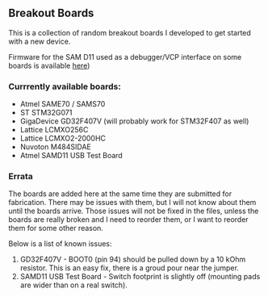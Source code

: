 ## Breakout Boards

This is a collection of random breakout boards I developed to get started with a new device.

Firmware for the SAM D11 used as a debugger/VCP interface on some boards is available [here](https://github.com/ataradov/free-dap))

### Currrently available boards:

* Atmel SAME70 / SAMS70
* ST STM32G071
* GigaDevice GD32F407V (will probably work for STM32F407 as well)
* Lattice LCMXO256C
* Lattice LCMXO2-2000HC
* Nuvoton M484SIDAE
* Atmel SAMD11 USB Test Board

### Errata

The boards are added here at the same time they are submitted for fabrication. There may be issues with them,
but I will not know about them until the boards arrive. Those issues will not be fixed in the files, unless
the boards are really broken and I need to reorder them, or I want to reorder them for some other reason.

Below is a list of known issues:
1. GD32F407V - BOOT0 (pin 94) should be pulled down by a 10 kOhm resistor. This is an easy fix, there is a groud pour near the jumper.
2. SAMD11 USB Test Board - Switch footprint is slightly off (mounting pads are wider than on a real switch).




